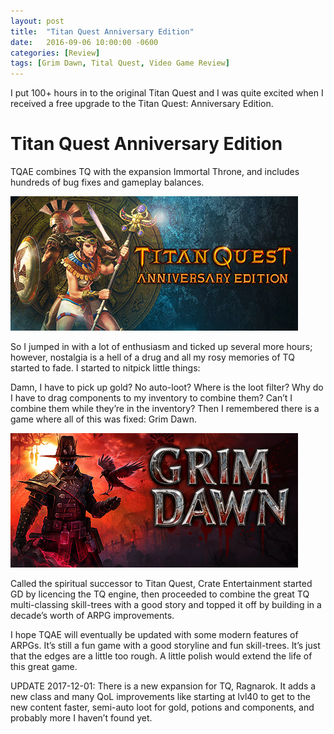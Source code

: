 ```yaml
---
layout: post
title:  "Titan Quest Anniversary Edition"
date:   2016-09-06 10:00:00 -0600
categories: [Review]
tags: [Grim Dawn, Tital Quest, Video Game Review]
---
```


I put 100+ hours in to the original Titan Quest and I was quite excited when I received a free upgrade to the Titan Quest: Anniversary Edition.

# Titan Quest Anniversary Edition

TQAE combines TQ with the expansion Immortal Throne, and includes hundreds of bug fixes and gameplay balances.

![pic](/assets/2016/09/tqae-header.jpg)

So I jumped in with a lot of enthusiasm and ticked up several more hours; however, nostalgia is a hell of a drug and all my rosy memories of TQ started to fade. I started to nitpick little things:

Damn, I have to pick up gold? No auto-loot?
Where is the loot filter?
Why do I have to drag components to my inventory to combine them? Can’t I combine them while they’re in the inventory?
Then I remembered there is a game where all of this was fixed: Grim Dawn.

![pic](/assets/2016/09/gd-header.jpg)

Called the spiritual successor to Titan Quest, Crate Entertainment started GD by licencing the TQ engine, then proceeded to combine the great TQ multi-classing skill-trees with a good story and topped it off by building in a decade’s worth of ARPG improvements.

I hope TQAE will eventually be updated with some modern features of ARPGs. It’s still a fun game with a good storyline and fun skill-trees. It’s just that the edges are a little too rough. A little polish would extend the life of this great game.

UPDATE 2017-12-01: There is a new expansion for TQ, Ragnarok. It adds a new class and many QoL improvements like starting at lvl40 to get to the new content faster, semi-auto loot for gold, potions and components, and probably more I haven’t found yet.
